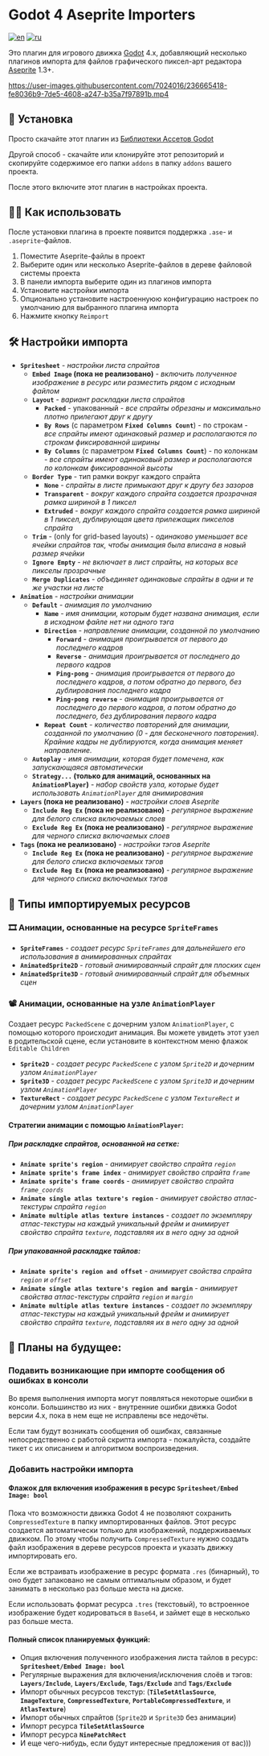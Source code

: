 # Godot 4 Aseprite Importers

[![en](https://img.shields.io/badge/lang-en-red.svg)](README.md)
[![ru](https://img.shields.io/badge/lang-ru-green.svg)](README.ru.md)

Это плагин для игрового движка [Godot](https://godotengine.org/) 4.x, добавляющий несколько плагинов импорта для файлов графического пиксел-арт редактора [Aseprite](https://www.aseprite.org/) 1.3+.

https://user-images.githubusercontent.com/7024016/236665418-fe8036b9-7de5-4608-a247-b35a7f97891b.mp4

## 💽 Установка

Просто скачайте этот плагин из [Библиотеки Ассетов Godot](https://godotengine.org/asset-library/asset/1880)

Другой способ - скачайте или клонируйте этот репозиторий и скопируйте содержимое его папки `addons` в папку `addons` вашего проекта.

После этого включите этот плагин в настройках проекта.

## 👷‍♀️ Как использовать

После установки плагина в проекте появится поддержка `.ase`- и `.aseprite`-файлов.
1. Поместите Aseprite-файлы в проект
2. Выберите один или несколько Aseprite-файлов в дереве файловой системы проекта
3. В панели импорта выберите один из плагинов импорта
4. Установите настройки импорта
5. Опционально установите настроеннуюю конфигурацию настроек по умолчанию для выбранного плагина импорта
6. Нажмите кнопку `Reimport`

## 🛠 Настройки импорта

- **`Spritesheet`** - *настройки листа спрайтов*
	- **`Embed Image` (пока не реализовано)** - *включить полученное изображение в ресурс или разместить рядом с исходным файлом*
	- **`Layout`** - *вариант раскладки листа спрайтов*
		- **`Packed`** - упакованный - *все спрайты обрезаны и максимально плотно прилегают друг к другу*
		- **`By Rows`** (с параметром **`Fixed Columns Count`**) - по строкам - *все спрайты имеют одинаковый размер и располагаются по строкам фиксированной ширины*
		- **`By Columns`** (с параметром **`Fixed Columns Count`**) - по колонкам - *все спрайты имеют одинаковый размер и располагаются по колонкам фиксированной высоты*
	- **`Border Type`** - тип рамки вокруг каждого спрайта
		- **`None`** - *спрайты в листе примыкают друг к другу без зазоров*
		- **`Transparent`** - *вокруг каждого спрайта создается прозрачная рамка шириной в 1 пиксел*
		- **`Extruded`** - *вокруг каждого спрайта создается рамка шириной в 1 пиксел, дублирующая цвета прилежащих пикселов спрайта*
	- **`Trim`** - (only for grid-based layouts) - *одинаково уменьшает все ячейки спрайтов так, чтобы анимация была вписана в новый размер ячейки*
	- **`Ignore Empty`** - *не включает в лист спрайты, на которых все пикселы прозрачные*
	- **`Merge Duplicates`** - *объединяет одинаковые спрайты в одни и те же участки на листе*
- **`Animation`** - *настройки анимации*
	- **`Default`** - *анимация по умолчанию*
		- **`Name`** - *имя анимации, которым будет названа анимация, если в исходном файле нет ни одного тэга*
		- **`Direction`** - *направление анимации, созданной по умолчанию*
			- **`Forward`** - *анимация проигрывается от первого до последнего кадров*
			- **`Reverse`** - *анимация проигрывается от последнего до первого кадров*
			- **`Ping-pong`** - *анимация проигрывается от первого до последнего кадров, а потом обратно до первого, без дублирования последнего кадра*
			- **`Ping-pong reverse`** - *анимация проигрывается от последнего до первого кадров, а потом обратно до последнего, без дублирования первого кадра*
		- **`Repeat Count`** - *количество повторений для анимации, созданной по умолчанию (0 - для бесконечного повторения). Крайние кадры не дублируются, когда анимация меняет направление.*
	- **`Autoplay`** - *имя анимации, которая будет помечена, как запускающаяся автоматически*
	- **`Strategy...` (только для анимаций, основанных на `AnimationPlayer`)** - *набор свойств узла, которые будет использовать `AnimationPlayer` для анимирования*
- **`Layers` (пока не реализовано)** - *настройки слоев Aseprite*
	- **`Include Reg Ex` (пока не реализовано)** - *регулярное выражение для белого списка включаемых слоев*
	- **`Exclude Reg Ex` (пока не реализовано)** - *регулярное выражение для черного списка включаемых слоев*
- **`Tags` (пока не реализовано)** - *настройки тэгов Aseprite*
	- **`Include Reg Ex` (пока не реализовано)** - *регулярное выражение для белого списка включаемых тэгов*
	- **`Exclude Reg Ex` (пока не реализовано)** - *регулярное выражение для черного списка включаемых тэгов*

## 🧱 Типы импортируемых ресурсов

### 🎞 Анимации, основанные на ресурсе `SpriteFrames`

- **`SpriteFrames`** - *создает ресурс `SpriteFrames` для дальнейшего его использования в анимированных спрайтах*
- **`AnimatedSprite2D`** - *готовый анимированный спрайт для плоских сцен*
- **`AnimatedSprite3D`** - *готовый анимированный спрайт для объемных сцен*

### 📽 Анимации, основанные на узле `AnimationPlayer`

Создает ресурс `PackedScene` с дочерним узлом `AnimationPlayer`, с помощью которого происходит анимация. Вы можете увидеть этот узел в родительской сцене, если установите в контекстном меню флажок `Editable Children`

- **`Sprite2D`** - *создает ресурс `PackedScene` с узлом `Sprite2D` и дочерним узлом `AnimationPlayer`*
- **`Sprite3D`** - *создает ресурс `PackedScene` с узлом `Sprite3D` и дочерним узлом `AnimationPlayer`*
- **`TextureRect`** - *создает ресурс `PackedScene` с узлом `TextureRect` и дочерним узлом `AnimationPlayer`*

#### Стратегии анимации с помощью `AnimationPlayer`:

##### При раскладке спрайтов, основанной на сетке:

- **`Animate sprite's region`** - *анимирует свойство спрайта `region`*
- **`Animate sprite's frame index`** - *анимирует свойство спрайта `frame`*
- **`Animate sprite's frame coords`** - *анимирует свойство спрайта `frame_coords`*
- **`Animate single atlas texture's region`** - *анимирует свойство атлас-текстуры спрайта `region`*
- **`Animate multiple atlas texture instances`** - *создает по экземпляру атлас-текстуры на каждый уникальный фрейм и анимирует свойство спрайта `texture`, подставляя их в него одну за одной*

##### При упакованной раскладке тайлов:

- **`Animate sprite's region and offset`** - *анимирует свойства спрайта `region` и `offset`*
- **`Animate single atlas texture's region and margin`** - *анимирует свойства атлас-текстуры спрайта `region` и `margin`*
- **`Animate multiple atlas texture instances`** - *создает по экземпляру атлас-текстуры на каждый уникальный фрейм и анимирует свойство спрайта `texture`, подставляя их в него одну за одной*

## 🤖 Планы на будущее:

### Подавить возникающие при импорте сообщения об ошибках в консоли

Во время выполнения импорта могут появляться некоторые ошибки в консоли. Большинство из них - внутренние ошибки движка Godot версии 4.x, пока в нем еще не исправлены все недочёты.

Если там будут возникать сообщения об ошибках, связанные непосредственно с работой скрипта импорта - пожалуйста, создайте тикет с их описанием и алгоритмом воспроизведения.

### Добавить настройки импорта

#### Флажок для включения изображения в ресурс `Spritesheet/Embed Image: bool`

Пока что возможности движка Godot 4 не позволяют сохранить `CompressedTexture` в папку импортированных файлов. Этот ресурс создается автоматически только для изображений, поддерживаемых движком. По этому чтобы получить `CompressedTexture` нужно создать файл изображения в дереве ресурсов проекта и указать движку импортировать его.

Если же встраивать изображение в ресурс формата `.res` (бинарный), то оно будет запаковано не самым оптимальным образом, и будет занимать в несколько раз больше места на диске.

Если использовать формат ресурса `.tres` (текстовый), то встроенное изображение будет кодироваться в `Base64`, и займет еще в несколько раз больше места.

#### Полный список планируемых функций:

- Опция включения полученного изображения листа тайлов в ресурс: **`Spritesheet/Embed Image: bool`**
- Регулярные выражения для включения/исключения слоёв и тэгов: **`Layers/Include`**, **`Layers/Exclude`**, **`Tags/Exclude`** and **`Tags/Exclude`**
- Импорт обычных ресурсов текстур: (**`TileSetAtlasSource`**, **`ImageTexture`**, **`CompressedTexture`**, **`PortableCompressedTexture`**, и **`AtlasTexture`**)
- Импорт обычных спрайтов (`Sprite2D` и `Sprite3D` без анимации)
- Импорт ресурса **`TileSetAtlasSource`**
- Импорт ресурса **`NinePatchRect`**
- И еще чего-нибудь, если будут интересные предложения от вас)))